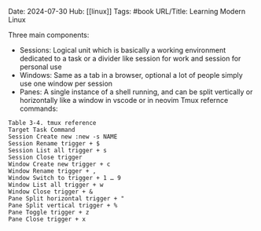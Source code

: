 Date: 2024-07-30
Hub: [[linux]]
Tags: #book
URL/Title: Learning Modern Linux

Three main components:
- Sessions: Logical unit which is basically a working environment dedicated to a task or a divider like session for work and session for personal use
- Windows: Same as a tab in a browser, optional a lot of people simply use one window per session
- Panes: A single instance of a shell running, and can be split vertically or horizontally like a window in vscode or in neovim
Tmux refernce commands:
```
Table 3-4. tmux reference
Target Task Command
Session Create new :new -s NAME
Session Rename trigger + $
Session List all trigger + s
Session Close trigger
Window Create new trigger + c
Window Rename trigger + ,
Window Switch to trigger + 1 … 9
Window List all trigger + w
Window Close trigger + &
Pane Split horizontal trigger + "
Pane Split vertical trigger + %
Pane Toggle trigger + z
Pane Close trigger + x
```


